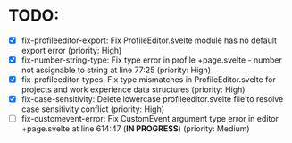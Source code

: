 # TODO:

- [x] fix-profileeditor-export: Fix ProfileEditor.svelte module has no default export error (priority: High)
- [x] fix-number-string-type: Fix type error in profile +page.svelte - number not assignable to string at line 77:25 (priority: High)
- [x] fix-profileeditor-types: Fix type mismatches in ProfileEditor.svelte for projects and work experience data structures (priority: High)
- [x] fix-case-sensitivity: Delete lowercase profileeditor.svelte file to resolve case sensitivity conflict (priority: High)
- [ ] fix-customevent-error: Fix CustomEvent argument type error in editor +page.svelte at line 614:47 (**IN PROGRESS**) (priority: Medium)
